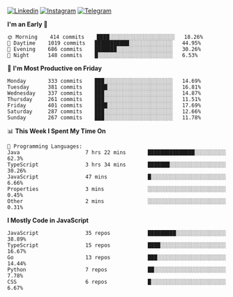 [![Linkedin](https://img.shields.io/badge/-Archie-blue?style=flat-square&labelColor=gray&logo=Linkedin&logoColor=white&link=https://www.linkedin.com/in/archisdi)](https://www.linkedin.com/in/archisdi)
[![Instagram](https://img.shields.io/badge/-@archisdi-orange?style=flat-square&labelColor=gray&logo=Instagram&logoColor=white&link=https://www.instagram.com/archisdi)](https://www.instagram.com/archisdi)
[![Telegram](https://img.shields.io/badge/-aai-informational?style=flat-square&labelColor=gray&logo=telegram&logoColor=white&link=https://t.me/archisdi)](https://t.me/archisdi)

<!--START_SECTION:waka-->
**I'm an Early 🐤** 

```text
🌞 Morning    414 commits    ████░░░░░░░░░░░░░░░░░░░░░   18.26% 
🌆 Daytime    1019 commits   ███████████░░░░░░░░░░░░░░   44.95% 
🌃 Evening    686 commits    ███████░░░░░░░░░░░░░░░░░░   30.26% 
🌙 Night      148 commits    █░░░░░░░░░░░░░░░░░░░░░░░░   6.53%

```
📅 **I'm Most Productive on Friday** 

```text
Monday       333 commits    ███░░░░░░░░░░░░░░░░░░░░░░   14.69% 
Tuesday      381 commits    ████░░░░░░░░░░░░░░░░░░░░░   16.81% 
Wednesday    337 commits    ███░░░░░░░░░░░░░░░░░░░░░░   14.87% 
Thursday     261 commits    ███░░░░░░░░░░░░░░░░░░░░░░   11.51% 
Friday       401 commits    ████░░░░░░░░░░░░░░░░░░░░░   17.69% 
Saturday     287 commits    ███░░░░░░░░░░░░░░░░░░░░░░   12.66% 
Sunday       267 commits    ███░░░░░░░░░░░░░░░░░░░░░░   11.78%

```


📊 **This Week I Spent My Time On** 

```text
💬 Programming Languages: 
Java                     7 hrs 22 mins       ███████████████░░░░░░░░░░   62.3% 
TypeScript               3 hrs 34 mins       ███████░░░░░░░░░░░░░░░░░░   30.26% 
JavaScript               47 mins             █░░░░░░░░░░░░░░░░░░░░░░░░   6.66% 
Properties               3 mins              ░░░░░░░░░░░░░░░░░░░░░░░░░   0.45% 
Other                    2 mins              ░░░░░░░░░░░░░░░░░░░░░░░░░   0.31%

```

**I Mostly Code in JavaScript** 

```text
JavaScript               35 repos            █████████░░░░░░░░░░░░░░░░   38.89% 
TypeScript               15 repos            ████░░░░░░░░░░░░░░░░░░░░░   16.67% 
Go                       13 repos            ███░░░░░░░░░░░░░░░░░░░░░░   14.44% 
Python                   7 repos             ██░░░░░░░░░░░░░░░░░░░░░░░   7.78% 
CSS                      6 repos             █░░░░░░░░░░░░░░░░░░░░░░░░   6.67%

```



<!--END_SECTION:waka-->